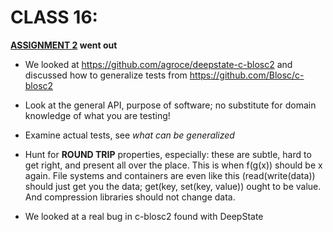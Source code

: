 # CLASS 16:

**[ASSIGNMENT 2](https://github.com/agroce/naucs499sp20/blob/master/assignment2.txt) 
went out**

* We looked at https://github.com/agroce/deepstate-c-blosc2 and discussed how to generalize tests from https://github.com/Blosc/c-blosc2

* Look at the general API, purpose of software; no substitute for domain knowledge of what you are testing!

* Examine actual tests, see *what can be generalized*

* Hunt for **ROUND TRIP** properties, especially: these are subtle, hard to get right, and present all over the place.  This is when f(g(x)) should be x again.  File systems and containers are even like this (read(write(data)) should just get you the data; get(key, set(key, value)) ought to be value.  And compression libraries should not change data.

* We looked at a real bug in c-blosc2 found with DeepState